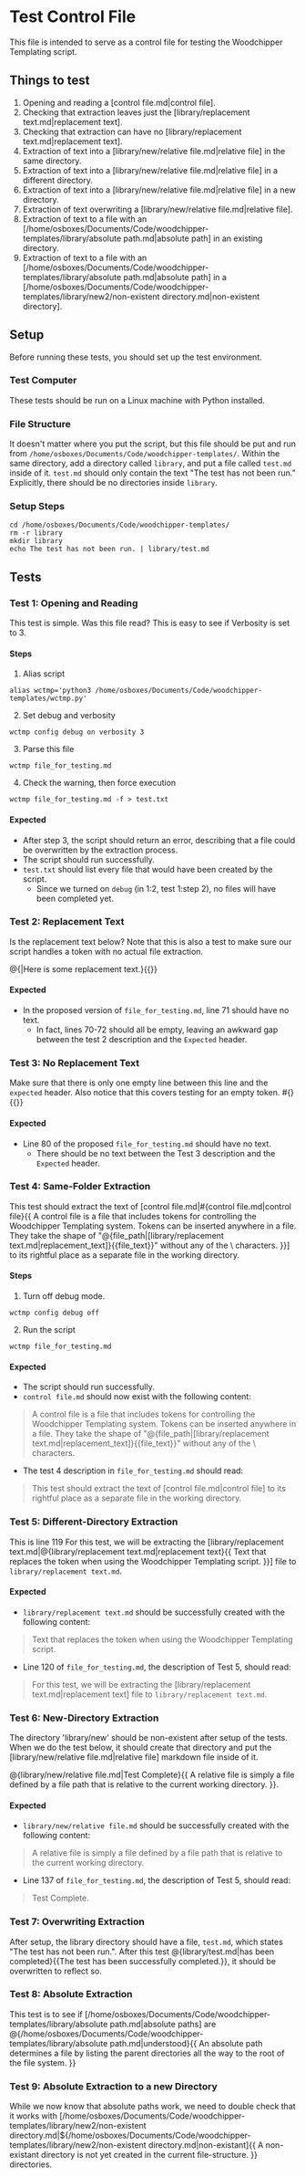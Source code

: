 # Test Control File

This file is intended to serve as a control file for testing the Woodchipper Templating script. 

## Things to test

1. Opening and reading a [control file.md|control file].
2. Checking that extraction leaves just the [library/replacement text.md|replacement text].
3. Checking that extraction can have no [library/replacement text.md|replacement text].
4. Extraction of text into a [library/new/relative file.md|relative file] in the same directory.
5. Extraction of text into a [library/new/relative file.md|relative file] in a different directory.
6. Extraction of text into a [library/new/relative file.md|relative file] in a new directory.
7. Extraction of text overwriting a [library/new/relative file.md|relative file]. 
8. Extraction of text to a file with an [/home/osboxes/Documents/Code/woodchipper-templates/library/absolute path.md|absolute path] in an existing directory.
9. Extraction of text to a file with an [/home/osboxes/Documents/Code/woodchipper-templates/library/absolute path.md|absolute path] in a [/home/osboxes/Documents/Code/woodchipper-templates/library/new2/non-existent directory.md|non-existent directory].

## Setup 

Before running these tests, you should set up the test environment.

### Test Computer

These tests should be run on a Linux machine with Python installed. 

### File Structure

It doesn't matter where you put the script, but this file should be put and run from `/home/osboxes/Documents/Code/woodchipper-templates/`. Within the same directory, add a directory called `library`, and put a file called `test.md` inside of it. `test.md` should only contain the text "The test has not been run." Explicitly, there should be no directories inside `library`. 

### Setup Steps

```terminal 
cd /home/osboxes/Documents/Code/woodchipper-templates/
rm -r library
mkdir library
echo The test has not been run. | library/test.md
```

## Tests

### Test 1: Opening and Reading

This test is simple. Was this file read? This is easy to see if Verbosity is set to 3.

#### Steps

1. Alias script

```terminal
alias wctmp='python3 /home/osboxes/Documents/Code/woodchipper-templates/wctmp.py'
```
2. Set debug and verbosity

```terminal
wctmp config debug on verbosity 3
```

3. Parse this file

```terminal
wctmp file_for_testing.md
```

4. Check the warning, then force execution

```terminal
wctmp file_for_testing.md -f > test.txt
```

#### Expected

- After step 3, the script should return an error, describing that a file could be overwritten by the extraction process.
- The script should run successfully. 
- `test.txt` should list every file that would have been created by the script. 
  - Since we turned on `debug` (in 1:2, test 1:step 2), no files will have been completed yet.   

### Test 2: Replacement Text

Is the replacement text below? Note that this is also a test to make sure our script handles a token with no actual file extraction.

@{|Here is some replacement text.}{{}}

#### Expected

- In the proposed version of `file_for_testing.md`, line 71 should have no text. 
  - In fact, lines 70-72 should all be empty, leaving an awkward gap between the test 2 description and the `Expected` header.

### Test 3: No Replacement Text

Make sure that there is only one empty line between this line and the `expected` header. Also notice that this covers testing for an empty token.
#{}{{}}
#### Expected

- Line 80 of the proposed `file_for_testing.md` should have no text. 
  - There should be no text between the Test 3 description and the `Expected` header.  

### Test 4: Same-Folder Extraction

This test should extract the text of [control file.md|#{control file.md|control file}{{
A control file is a file that includes tokens for controlling the Woodchipper Templating system. 
Tokens can be inserted anywhere in a file. They take the shape of "\@\{file_path|[library/replacement text.md|replacement_text]}{\{file_text}\}" without any of the \ characters.
}}] to its rightful place as a separate file in the working directory.

#### Steps

1. Turn off debug mode.

```terminal 
wctmp config debug off
```

2. Run the script 

```terminal
wctmp file_for_testing.md
```

#### Expected

- The script should run successfully. 
- `control file.md` should now exist with the following content:
> 
> A control file is a file that includes tokens for controlling the Woodchipper Templating system. 
> Tokens can be inserted anywhere in a file. They take the shape of "\@\{file_path|[library/replacement text.md|replacement_text]}{\{file_text}\}" without any of the \ characters.
>
- The test 4 description in `file_for_testing.md` should read:
>This test should extract the text of [control file.md|control file] to its rightful place as a separate file in the working directory.

### Test 5: Different-Directory Extraction
This is line 119
For this test, we will be extracting the [library/replacement text.md|@{library/replacement text.md|replacement text}{{
Text that replaces the token when using the Woodchipper Templating script.
}}] file to `library/replacement text.md`.

#### Expected

- `library/replacement text.md` should be successfully created with the following content:

> 
> Text that replaces the token when using the Woodchipper Templating script.
> 

- Line 120 of `file_for_testing.md`, the description of Test 5, should read:

> For this test, we will be extracting the [library/replacement text.md|replacement text] file to `library/replacement text.md`.

### Test 6: New-Directory Extraction

The directory 'library/new' should be non-existent after setup of the tests. When we do the test below, it should create that directory and put the [library/new/relative file.md|relative file] markdown file inside of it.

@{library/new/relative file.md|Test Complete}{{
A relative file is simply a file defined by a file path that is relative to the current working directory. 
}}.

#### Expected

- `library/new/relative file.md` should be successfully created with the following content:

> 
> A relative file is simply a file defined by a file path that is relative to the current working directory.
> 

- Line 137 of `file_for_testing.md`, the description of Test 5, should read:

> Test Complete.

### Test 7: Overwriting Extraction

After setup, the library directory should have a file, `test.md`, which states "The test has not been run.". After this test @{library/test.md|has been completed}{{The test has been successfully completed.}}, it should be overwritten to reflect so.

### Test 8: Absolute Extraction

This test is to see if [/home/osboxes/Documents/Code/woodchipper-templates/library/absolute path.md|absolute paths] are @{/home/osboxes/Documents/Code/woodchipper-templates/library/absolute path.md|understood}{{
An absolute path determines a file by listing the parent directories all the way to the root of the file system.
}}

### Test 9: Absolute Extraction to a new Directory

While we now know that absolute paths work, we need to double check that it works with [/home/osboxes/Documents/Code/woodchipper-templates/library/new2/non-existent directory.md|${/home/osboxes/Documents/Code/woodchipper-templates/library/new2/non-existent directory.md|non-existant]{{
A non-existant directory is not yet created in the current file-structure.
}} directories.
